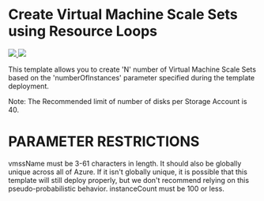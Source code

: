 # Create Virtual Machine Scale Sets using Resource Loops

<a href="https://portal.azure.com/#create/Microsoft.Template/uri/https%3A%2F%2Fraw.githubusercontent.com%2Fhuangpf%2Fazure-quickstart-templates%2Fdev%2F201-vmss-copy-index-loops%2Fazuredeploy.json" target="_blank">
    <img src="http://azuredeploy.net/deploybutton.png"/>
</a>
<a href="http://armviz.io/#/?load=https%3A%2F%2Fraw.githubusercontent.com%2Fhuangpf%2Fazure-quickstart-templates%2Fdev%2F201-vmss-copy-index-loops%2Fazuredeploy.json" target="_blank">
    <img src="http://armviz.io/visualizebutton.png"/>
</a>

This template allows you to create 'N' number of Virtual Machine Scale Sets based on the 'numberOfInstances' parameter specified during the template deployment.

Note: The Recommended limit of number of disks per Storage Account is 40.

PARAMETER RESTRICTIONS
======================

vmssName must be 3-61 characters in length. It should also be globally unique across all of Azure. If it isn't globally unique, it is possible that this template will still deploy properly, but we don't recommend relying on this pseudo-probabilistic behavior.
instanceCount must be 100 or less.
